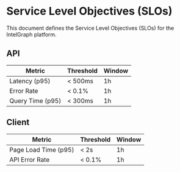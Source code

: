 # Service Level Objectives (SLOs)

This document defines the Service Level Objectives (SLOs) for the IntelGraph platform.

## API

| Metric           | Threshold | Window |
| ---------------- | --------- | ------ |
| Latency (p95)    | < 500ms   | 1h     |
| Error Rate       | < 0.1%    | 1h     |
| Query Time (p95) | < 300ms   | 1h     |

## Client

| Metric               | Threshold | Window |
| -------------------- | --------- | ------ |
| Page Load Time (p95) | < 2s      | 1h     |
| API Error Rate       | < 0.1%    | 1h     |
